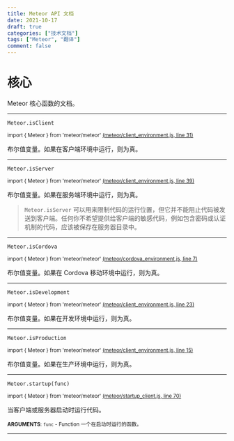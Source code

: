 ```yaml
---
title: Meteor API 文档
date: 2021-10-17
draft: true
categories: ["技术文档"]
tags: ["Meteor", "翻译"]
comment: false
---
```


# 核心
Meteor 核心函数的文档。

---
`Meteor.isClient`

<small>import { Meteor } from 'meteor/meteor'  [(meteor/client_environment.js, line 31)](https://github.com/meteor/meteor/blob/master/packages/meteor/client_environment.js#L31)</small>

布尔值变量。如果在客户端环境中运行，则为真。

---
`Meteor.isServer`

<small>import { Meteor } from 'meteor/meteor' [(meteor/client_environment.js, line 39)](https://github.com/meteor/meteor/blob/master/packages/meteor/client_environment.js#L39)</small>

布尔值变量。如果在服务端环境中运行，则为真。

> `Meteor.isServer` 可以用来限制代码的运行位置，但它并不能阻止代码被发送到客户端。任何你不希望提供给客户端的敏感代码，例如包含密码或认证机制的代码，应该被保存在服务器目录中。

---
`Meteor.isCordova`

<small>import { Meteor } from 'meteor/meteor' [(meteor/cordova_environment.js, line 7)](https://github.com/meteor/meteor/blob/master/packages/meteor/cordova_environment.js#L7)</small>

布尔值变量。如果在 Cordova 移动环境中运行，则为真。

---
`Meteor.isDevelopment`

<small>import { Meteor } from 'meteor/meteor' [(meteor/client_environment.js, line 23)](https://github.com/meteor/meteor/blob/master/packages/meteor/client_environment.js#L23)</small>

布尔值变量。如果在开发环境中运行，则为真。

---
`Meteor.isProduction`

<small>import { Meteor } from 'meteor/meteor' [(meteor/client_environment.js, line 15)](https://github.com/meteor/meteor/blob/master/packages/meteor/client_environment.js#L15)</small>

布尔值变量。如果在生产环境中运行，则为真。

---
`Meteor.startup(func)`

<small>import { Meteor } from 'meteor/meteor' [(meteor/startup_client.js, line 70)](https://github.com/meteor/meteor/blob/master/packages/meteor/startup_client.js#L70)</small>

当客户端或服务器启动时运行代码。

<small>**ARGUMENTS**: `func` - Function 一个在启动时运行的函数。</small>

---
